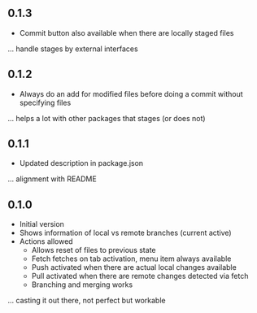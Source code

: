 ## 0.1.3

- Commit button also available when there are locally staged files

... handle stages by external interfaces

## 0.1.2

- Always do an add for modified files before doing a commit without specifying files

... helps a lot with other packages that stages (or does not)

## 0.1.1

- Updated description in package.json

... alignment with README

## 0.1.0

- Initial version
- Shows information of local vs remote branches (current active)
- Actions allowed
  - Allows reset of files to previous state
  - Fetch fetches on tab activation, menu item always available
  - Push activated when there are actual local changes available
  - Pull activated when there are remote changes detected via fetch
  - Branching and merging works

... casting it out there, not perfect but workable
